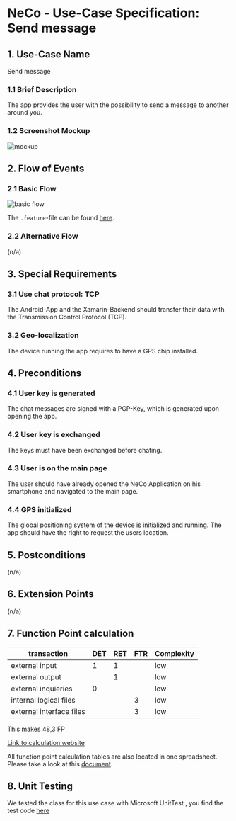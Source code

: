 # NeCo - Use-Case Specification: Send message

## 1. Use-Case Name
Send message

### 1.1 Brief Description
The app provides the user with the possibility to send a message to another around you.

### 1.2 Screenshot Mockup

![mockup]


## 2. Flow of Events

### 2.1 Basic Flow

![basic flow]


The `.feature`-file can be found [here][feature].

### 2.2 Alternative Flow
(n/a)


## 3. Special Requirements
### 3.1 Use chat protocol: TCP
The Android-App and the Xamarin-Backend should transfer their data with the Transmission Control Protocol (TCP). 

### 3.2 Geo-localization
The device running the app requires to have a GPS chip installed.

## 4. Preconditions

### 4.1 User key is generated
The chat messages are signed with a PGP-Key, which is generated upon opening the app.

### 4.2 User key is exchanged
The keys must have been exchanged before chating.

### 4.3 User is on the main page
The user should have already opened the NeCo Application on his smartphone and navigated to the main page.

### 4.4 GPS initialized
The global positioning system of the device is initialized and running. 
The app should have the right to request the users location.

## 5. Postconditions
(n/a)


## 6. Extension Points
(n/a)

## 7. Function Point calculation
|transaction|DET|RET|FTR|Complexity|
|---|---|---|---|---|
|external input|1|1||low|
|external output||1||low|
|external inquieries|0|||low|
|internal logical files|||3|low|
|external interface files|||3|low|

This makes 48,3 FP

[Link to calculation website][fp calculation]

All function point calculation tables are also located in one spreadsheet. Please take a look at this [document][fpc spreadsheet].

## 8. Unit Testing
We tested the class for this use case with Microsoft UnitTest , you find the test code [here][unittest]


<!-- Link definitions: -->
[fpc spreadsheet]:<https://github.com/Haus4/NeCo/raw/develop/docs/sem_2/time_estimation_uc.xlsx> "Function point calculation spreadsheet"

[fp calculation]: <http://groups.umd.umich.edu/cis/course.des/cis525/js/f00/harvey/FP_Calc.html#FPCalc> "FP calculation"

[basic flow]: https://github.com/Haus4/NeCo/raw/develop/docs/img/UC1_SendMessage_UCD.jpg "Basic Flow: Receive Message"

[unittest]: https://github.com/Haus4/NeCo/blob/dev/client/Client/Neco.UnitTest/ChatTest.cs "Unit Test"
[mockup]: https://github.com/Haus4/NeCo/raw/develop/docs/img/UC1_2_3_Mockup.png "Chat Mockup"

[feature]: https://github.com/Haus4/NeCo/tree/develop/docs/UC1.feature "Feature description"

